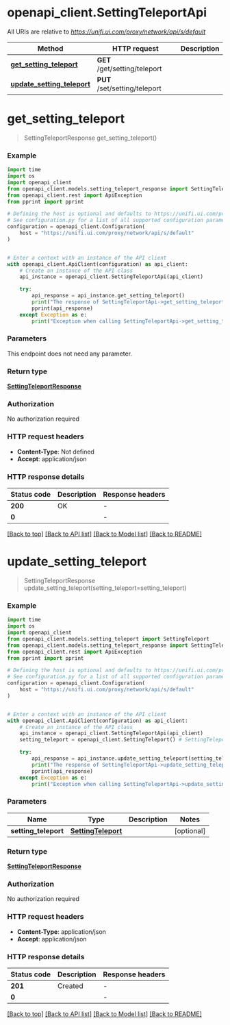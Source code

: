 # openapi_client.SettingTeleportApi

All URIs are relative to *https://unifi.ui.com/proxy/network/api/s/default*

Method | HTTP request | Description
------------- | ------------- | -------------
[**get_setting_teleport**](SettingTeleportApi.md#get_setting_teleport) | **GET** /get/setting/teleport | 
[**update_setting_teleport**](SettingTeleportApi.md#update_setting_teleport) | **PUT** /set/setting/teleport | 


# **get_setting_teleport**
> SettingTeleportResponse get_setting_teleport()



### Example


```python
import time
import os
import openapi_client
from openapi_client.models.setting_teleport_response import SettingTeleportResponse
from openapi_client.rest import ApiException
from pprint import pprint

# Defining the host is optional and defaults to https://unifi.ui.com/proxy/network/api/s/default
# See configuration.py for a list of all supported configuration parameters.
configuration = openapi_client.Configuration(
    host = "https://unifi.ui.com/proxy/network/api/s/default"
)


# Enter a context with an instance of the API client
with openapi_client.ApiClient(configuration) as api_client:
    # Create an instance of the API class
    api_instance = openapi_client.SettingTeleportApi(api_client)

    try:
        api_response = api_instance.get_setting_teleport()
        print("The response of SettingTeleportApi->get_setting_teleport:\n")
        pprint(api_response)
    except Exception as e:
        print("Exception when calling SettingTeleportApi->get_setting_teleport: %s\n" % e)
```



### Parameters

This endpoint does not need any parameter.

### Return type

[**SettingTeleportResponse**](SettingTeleportResponse.md)

### Authorization

No authorization required

### HTTP request headers

 - **Content-Type**: Not defined
 - **Accept**: application/json

### HTTP response details

| Status code | Description | Response headers |
|-------------|-------------|------------------|
**200** | OK |  -  |
**0** |  |  -  |

[[Back to top]](#) [[Back to API list]](../README.md#documentation-for-api-endpoints) [[Back to Model list]](../README.md#documentation-for-models) [[Back to README]](../README.md)

# **update_setting_teleport**
> SettingTeleportResponse update_setting_teleport(setting_teleport=setting_teleport)



### Example


```python
import time
import os
import openapi_client
from openapi_client.models.setting_teleport import SettingTeleport
from openapi_client.models.setting_teleport_response import SettingTeleportResponse
from openapi_client.rest import ApiException
from pprint import pprint

# Defining the host is optional and defaults to https://unifi.ui.com/proxy/network/api/s/default
# See configuration.py for a list of all supported configuration parameters.
configuration = openapi_client.Configuration(
    host = "https://unifi.ui.com/proxy/network/api/s/default"
)


# Enter a context with an instance of the API client
with openapi_client.ApiClient(configuration) as api_client:
    # Create an instance of the API class
    api_instance = openapi_client.SettingTeleportApi(api_client)
    setting_teleport = openapi_client.SettingTeleport() # SettingTeleport |  (optional)

    try:
        api_response = api_instance.update_setting_teleport(setting_teleport=setting_teleport)
        print("The response of SettingTeleportApi->update_setting_teleport:\n")
        pprint(api_response)
    except Exception as e:
        print("Exception when calling SettingTeleportApi->update_setting_teleport: %s\n" % e)
```



### Parameters


Name | Type | Description  | Notes
------------- | ------------- | ------------- | -------------
 **setting_teleport** | [**SettingTeleport**](SettingTeleport.md)|  | [optional] 

### Return type

[**SettingTeleportResponse**](SettingTeleportResponse.md)

### Authorization

No authorization required

### HTTP request headers

 - **Content-Type**: application/json
 - **Accept**: application/json

### HTTP response details

| Status code | Description | Response headers |
|-------------|-------------|------------------|
**201** | Created |  -  |
**0** |  |  -  |

[[Back to top]](#) [[Back to API list]](../README.md#documentation-for-api-endpoints) [[Back to Model list]](../README.md#documentation-for-models) [[Back to README]](../README.md)


